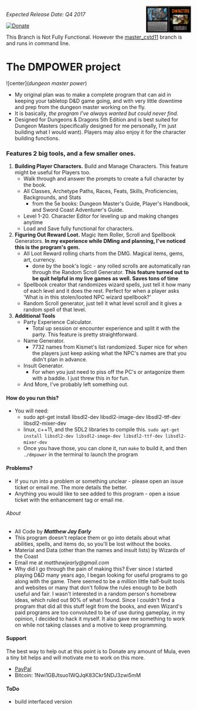 <img src="./screenshot.png" height="72px" align="right">

_Expected Release Date: Q4 2017_

[![Donate](https://img.shields.io/badge/Donate-PayPal-green.svg)](https://www.paypal.com/cgi-bin/webscr?cmd=_s-xclick&hosted_button_id=982RBXVEKD9Z8)

This Branch is Not Fully Functional. However the [master_cstd11](https://github.com/bytePro17124/DMPOWER/tree/master_cstd11) branch is and runs in command line.

# The DMPOWER project

![center](_dungeon master power_)

* My original plan was to make a complete program that can aid in keeping your tabletop D&D game going, and with very little downtime and prep from the dungeon master working on the fly.
* It is basically, _the program I've always wanted but could never find._ 
* Designed for Dungeons & Dragons 5th Edition and is best suited for Dungeon Masters (specifically designed for me personally, I'm just building what I would want). Players may also enjoy it for the character building functions.  


### Features 2 big tools, and a few smaller ones.
1. **Building Player Characters.** Build and Manage Characters. This feature might be useful for Players too.
    * Walk through and answer the prompts to create a full character by the book.  
    * All Classes, Archetype Paths, Races, Feats, Skills, Proficiencies, Backgrounds, and Stats  
        * from the 5e books: Dungeon Master's Guide, Player's Handbook, and Sword Coast Adventurer's Guide.  
    * Level 1-20. Character Editor for leveling up and making changes anytime  
    * Load and Save fully functional for characters.  
2. **Figuring Out Reward Loot.** Magic Item Roller, Scroll and Spellbook Generators. **In my experience while DMing and planning, I've noticed this is the program's gem.**  
    * All Loot Reward rolling charts from the DMG. Magical items, gems, art, currency.
        * done by the book's logic - any rolled scrolls are automatically ran through the Random Scroll Generator. **This feature turned out to be quit helpful in my live games as well. Saves tons of time**
    * Spellbook creator that randomizes wizard spells, just tell it how many of each level and it does the rest. Perfect for when a player asks 'What is in this stolen/looted NPC wizard spellbook?'   
    * Random Scroll generator, just tell it what level scroll and it gives a random spell of that level.
3. **Additional Tools**  
    * Party Experience Calculator.  
	   * Total up session or encounter experience and split it with the party. This feature is pretty straightforward.  
    * Name Generator.  
        * 7732 names from Kismet's list randomized. Super nice for when the players just keep asking what the NPC's names are that you didn't plan in advance.  
    * Insult Generator.  
	   * For when you just need to piss off the PC's or antagonize them with a baddie. I just threw this in for fun.
    * And More, I've probably left something out.

#### How do you run this?  

* You will need:
	* sudo apt-get install libsdl2-dev libsdl2-image-dev libsdl2-ttf-dev libsdl2-mixer-dev
	* linux, c++11, and the SDL2 libraries to compile this. ````sudo apt-get install libsdl2-dev libsdl2-image-dev libsdl2-ttf-dev libsdl2-mixer-dev````
	* Once you have those, you can clone it, run ````make```` to build it, and then ````./dmpower```` in the terminal to launch the program

#### Problems?
  
* If you run into a problem or something unclear - please open an issue ticket or email me. The more details the better.  
* Anything you would like to see added to this program - open a issue ticket with the enhancement tag or email me.  


###### About

* All Code by **_Matthew Jay Early_** 
* This program doesn't replace them or go into details about what abilities, spells, and items do, so you'll be lost without the books.  
* Material and Data (other than the names and insult lists) by Wizards of the Coast  
* Email me at _matthewjearly@gmail.com_  
* Why did I go through the pain of making this? Ever since I started playing D&D many years ago, I began looking for useful programs to go along with the game. There seemed to be a million little half-built tools and websites or many that don't follow the rules enough to be both useful and fair. I wasn't interested in a random person's homebrew ideas, which ruled out 90% of what I found. Since I couldn't find a program that did all this stuff legit from the books, and even Wizard's paid programs are too convoluted to be of use during gameplay, in my opinion, I decided to hack it myself. It also gave me something to work on while not taking classes and a motive to keep programming.  



#### Support
The best way to  help out at this point is to Donate any amount of Mula, even a tiny bit helps and will motivate me to work on this more.  
* [PayPal](https://www.paypal.me/mattearly/)  
* Bitcoin: 1Nwi1GBJtsuo1WQJqK83Ckr5NDJ3zwi5mM  


#### ToDo
* build interfaced version
